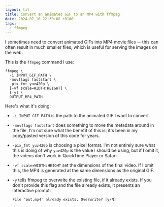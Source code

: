 ```yaml
---
layout: til
title: Convert an animated GIF to an MP4 with ffmpeg
date: 2024-07-10 22:30:08 +0100
tags:
  - ffmpeg
---
```

I sometimes need to convert animated GIFs into MP4 movie files -- this can often result in much smaller files, which is useful for serving the images on the web.

This is the `ffmpeg` command I use:

```shell
ffmpeg \
  -i INPUT_GIF_PATH \
  -movflags faststart \
  -pix_fmt yuv420p \
  [-vf scale=WIDTH:HEIGHT] \
  [-y] \
  OUTPUT_MP4_PATH
```

Here's what it's doing:

*   `-i INPUT_GIF_PATH` is the path to the animated GIF I want to convert

*   `-movflags faststart` does something to move the metadata around in the file.
    I'm not sure what the benefit of this is; it's been in my copy/pasted version of this code for years.

*   `-pix_fmt yuv420p` is choosing a pixel format.
    I'm not entirely sure what this is doing of why `yuv420p` is the value I should be using, but if I omit it, the videos don't work in QuickTime Player or Safari.

*   `-vf scale=WIDTH:HEIGHT` set the dimensions of the final video.
    If I omit this, the MP4 is generated at the same dimensions as the original GIF.

*   `-y` tells ffmpeg to overwrite the existing file, if it already exists.
    If you don't provide this flag and the file already exists, it presents an interactive prompt:

    ```
    File 'out.mp4' already exists. Overwrite? [y/N]
    ```